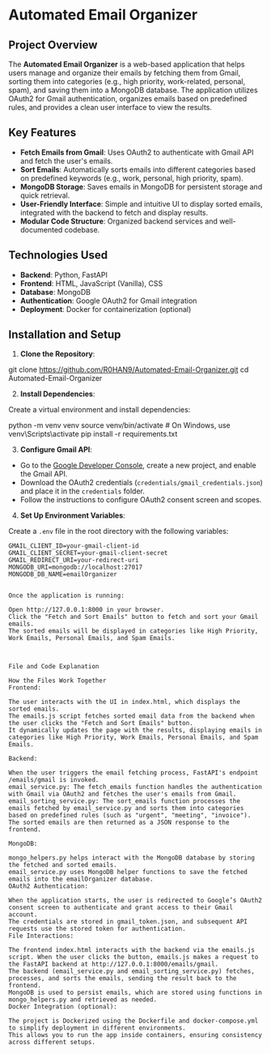 # Automated Email Organizer

## Project Overview

The **Automated Email Organizer** is a web-based application that helps users manage and organize their emails by fetching them from Gmail, sorting them into categories (e.g., high priority, work-related, personal, spam), and saving them into a MongoDB database. The application utilizes OAuth2 for Gmail authentication, organizes emails based on predefined rules, and provides a clean user interface to view the results.

## Key Features

- **Fetch Emails from Gmail**: Uses OAuth2 to authenticate with Gmail API and fetch the user's emails.
- **Sort Emails**: Automatically sorts emails into different categories based on predefined keywords (e.g., work, personal, high priority, spam).
- **MongoDB Storage**: Saves emails in MongoDB for persistent storage and quick retrieval.
- **User-Friendly Interface**: Simple and intuitive UI to display sorted emails, integrated with the backend to fetch and display results.
- **Modular Code Structure**: Organized backend services and well-documented codebase.

## Technologies Used

- **Backend**: Python, FastAPI
- **Frontend**: HTML, JavaScript (Vanilla), CSS
- **Database**: MongoDB
- **Authentication**: Google OAuth2 for Gmail integration
- **Deployment**: Docker for containerization (optional)


## Installation and Setup

1. **Clone the Repository**:

git clone https://github.com/R0HAN9/Automated-Email-Organizer.git cd Automated-Email-Organizer



2. **Install Dependencies**:

Create a virtual environment and install dependencies:

python -m venv venv source venv/bin/activate # On Windows, use venv\Scripts\activate pip install -r requirements.txt



3. **Configure Gmail API**:

- Go to the [Google Developer Console](https://console.developers.google.com/), create a new project, and enable the Gmail API.
- Download the OAuth2 credentials (`credentials/gmail_credentials.json`) and place it in the `credentials` folder.
- Follow the instructions to configure OAuth2 consent screen and scopes.

4. **Set Up Environment Variables**:

Create a `.env` file in the root directory with the following variables:

```env
GMAIL_CLIENT_ID=your-gmail-client-id
GMAIL_CLIENT_SECRET=your-gmail-client-secret
GMAIL_REDIRECT_URI=your-redirect-uri
MONGODB_URI=mongodb://localhost:27017
MONGODB_DB_NAME=emailOrganizer


Once the application is running:

Open http://127.0.0.1:8000 in your browser.
Click the "Fetch and Sort Emails" button to fetch and sort your Gmail emails.
The sorted emails will be displayed in categories like High Priority, Work Emails, Personal Emails, and Spam Emails.



File and Code Explanation

How the Files Work Together
Frontend:

The user interacts with the UI in index.html, which displays the sorted emails.
The emails.js script fetches sorted email data from the backend when the user clicks the "Fetch and Sort Emails" button.
It dynamically updates the page with the results, displaying emails in categories like High Priority, Work Emails, Personal Emails, and Spam Emails.

Backend:

When the user triggers the email fetching process, FastAPI's endpoint /emails/gmail is invoked.
email_service.py: The fetch_emails function handles the authentication with Gmail via OAuth2 and fetches the user's emails from Gmail.
email_sorting_service.py: The sort_emails function processes the emails fetched by email_service.py and sorts them into categories based on predefined rules (such as "urgent", "meeting", "invoice").
The sorted emails are then returned as a JSON response to the frontend.

MongoDB:

mongo_helpers.py helps interact with the MongoDB database by storing the fetched and sorted emails.
email_service.py uses MongoDB helper functions to save the fetched emails into the emailOrganizer database.
OAuth2 Authentication:

When the application starts, the user is redirected to Google’s OAuth2 consent screen to authenticate and grant access to their Gmail account.
The credentials are stored in gmail_token.json, and subsequent API requests use the stored token for authentication.
File Interactions:

The frontend index.html interacts with the backend via the emails.js script. When the user clicks the button, emails.js makes a request to the FastAPI backend at http://127.0.0.1:8000/emails/gmail.
The backend (email_service.py and email_sorting_service.py) fetches, processes, and sorts the emails, sending the result back to the frontend.
MongoDB is used to persist emails, which are stored using functions in mongo_helpers.py and retrieved as needed.
Docker Integration (optional):

The project is Dockerized using the Dockerfile and docker-compose.yml to simplify deployment in different environments.
This allows you to run the app inside containers, ensuring consistency across different setups.
